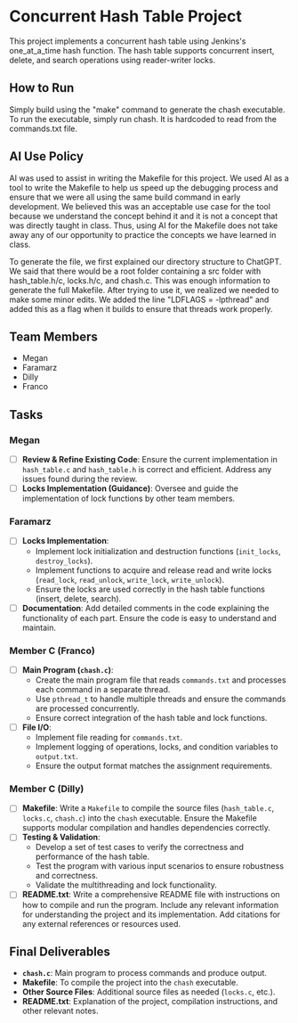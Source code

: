 # Concurrent Hash Table Project

This project implements a concurrent hash table using Jenkins's one_at_a_time hash function. The hash table supports concurrent insert, delete, and search operations using reader-writer locks.

## How to Run
Simply build using the "make" command to generate the chash executable. To run the executable, simply run chash. It is hardcoded to read from the commands.txt file.

## AI Use Policy
AI was used to assist in writing the Makefile for this project. We used AI as a tool to write the Makefile to help us speed up the debugging process and ensure that we were all using the same build command in early development. We believed this was an acceptable use case for the tool because we understand the concept behind it and it is not a concept that was directly taught in class. Thus, using AI for the Makefile does not take away any of our opportunity to practice the concepts we have learned in class.

To generate the file, we first explained our directory structure to ChatGPT. We said that there would be a root folder containing a src folder with hash_table.h/c, locks.h/c, and chash.c. This was enough information to generate the full Makefile. After trying to use it, we realized we needed to make some minor edits. We added the line "LDFLAGS = -lpthread" and added this as a flag when it builds to ensure that threads work properly.

## Team Members
- Megan
- Faramarz
- Dilly
- Franco

## Tasks

### Megan
- [ ] **Review & Refine Existing Code**: Ensure the current implementation in `hash_table.c` and `hash_table.h` is correct and efficient. Address any issues found during the review.
- [ ] **Locks Implementation (Guidance)**: Oversee and guide the implementation of lock functions by other team members.

### Faramarz
- [ ] **Locks Implementation**:
  - Implement lock initialization and destruction functions (`init_locks`, `destroy_locks`).
  - Implement functions to acquire and release read and write locks (`read_lock`, `read_unlock`, `write_lock`, `write_unlock`).
  - Ensure the locks are used correctly in the hash table functions (insert, delete, search).
- [ ] **Documentation**: Add detailed comments in the code explaining the functionality of each part. Ensure the code is easy to understand and maintain.

### Member C (Franco)
- [ ] **Main Program (`chash.c`)**:
  - Create the main program file that reads `commands.txt` and processes each command in a separate thread.
  - Use `pthread_t` to handle multiple threads and ensure the commands are processed concurrently.
  - Ensure correct integration of the hash table and lock functions.
- [ ] **File I/O**:
  - Implement file reading for `commands.txt`.
  - Implement logging of operations, locks, and condition variables to `output.txt`.
  - Ensure the output format matches the assignment requirements.

### Member C (Dilly)
- [ ] **Makefile**: Write a `Makefile` to compile the source files (`hash_table.c`, `locks.c`, `chash.c`) into the `chash` executable. Ensure the Makefile supports modular compilation and handles dependencies correctly.
- [ ] **Testing & Validation**:
  - Develop a set of test cases to verify the correctness and performance of the hash table.
  - Test the program with various input scenarios to ensure robustness and correctness.
  - Validate the multithreading and lock functionality.
- [ ] **README.txt**: Write a comprehensive README file with instructions on how to compile and run the program. Include any relevant information for understanding the project and its implementation. Add citations for any external references or resources used.

## Final Deliverables
- **`chash.c`**: Main program to process commands and produce output.
- **Makefile**: To compile the project into the `chash` executable.
- **Other Source Files**: Additional source files as needed (`locks.c`, etc.).
- **README.txt**: Explanation of the project, compilation instructions, and other relevant notes.
